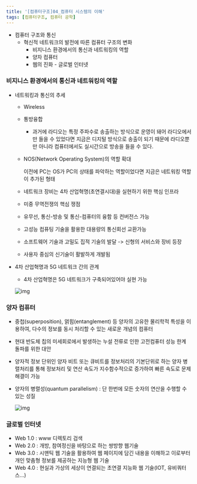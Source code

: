 ```yaml
---
title: '[컴퓨터구조]04_컴퓨터 시스템의 이해'
tags: [컴퓨터구조, 컴퓨터 공학]
---
```


- 컴퓨터 구조와 통신
  - 혁신적 네트워크의 발전에 따른 컴퓨터 구조의 변화
    - 비지니스 환경에서의 통신과 네트워킹의 역할
    - 양자 컴퓨터
    - 웹의 진화 - 글로벌 인터넷

### 비지니스 환경에서의 통신과 네트워킹의 역할

- 네트워킹과 통신의 추세

  - Wireless

  - 통방융합

    - 과거에 라디오는 특정 주파수로 송출하는 방식으로 운영이 돼어 라디오에서만 들을 수 있었다면 지금은 디지털 방식으로 송출이 되기 때문에 라디오뿐만 아니라 컴퓨터에서도 실시간으로 방송을 들을 수 있다.

  - NOS(Network Operating System)의 역할 확대

    이전에 PC는 OS가 PC의 상태를 파악하는 역할이었다면 지금은 네트워킹 역할이 추가된 형태

  - 네트워크 장비는 4차 산업혁명(초연결시대)을 실현하기 위한 핵심 인프라
  - 미중 무역전쟁의 핵심 쟁점
  - 유무선, 통신-방송 및 통신-컴퓨터의 융함 등 컨버전스 가능
  - 고성능 컴퓨팅 기술을 활용한 대용량의 통신회선 교환가능
  - 소프트웨어 기술과 고밀도 집적 기술의 발달 -> 신형의 서비스와 장비 등장
  - 사용자 중심의 신기술이 활발하게 개발됨

* 4차 산업혁명과 5G 네트워크 간의 관계

  - 4차 산업혁명은 5G 네트워크가 구축되어있어야 실현 가능

  ![img](https://media.vlpt.us/images/underlier12/post/fe06f3bb-9dfc-40a8-9840-6364573c1906/image.png)

### 양자 컴퓨터

- 중첩(superposition), 얽힘(entanglement) 등 양자의 고유한 물리학적 특성을 이용하여, 다수의 정보를 동시 처리할 수 있는 새로운 개념의 컴퓨터

- 현대 반도체 칩의 미세회로에서 발생하는 누설 전류로 인한 고전컴퓨터 성능 한계 돌파를 위한 대안

- 양자적 정보 단위인 양자 비트 또는 큐비트를 정보처리의 기본단위로 하는 양자 병렬처리를 통해 정보처리 및 연산 속도가 지수함수적으로 증가하여 빠른 속도로 문제 해결이 가능

- 양자의 병렬성(quantum parallelism) : 단 한번에 모든 숫자의 연산을 수행할 수 있는 성질

  ![img](https://media.vlpt.us/images/underlier12/post/25018630-4f86-48db-89a1-e9e368ef5e3f/image.png)

### 글로벌 인터넷

- Web 1.0 : www 디렉토리 검색
- Web 2.0 : 개방, 참여정신을 바탕으로 하는 쌍방향 웹기술
- Web 3.0 : 시맨틱 웹 기술을 활용하여 웹 페이지에 담긴 내용을 이해하고 이로부터 개인 맞춤형 정보를 제공하는 지능형 웹 기술
- Web 4.0 : 현실과 가상의 세상이 연결되는 초연결 지능화 웹 기술(IOT, 유비쿼터스...)
